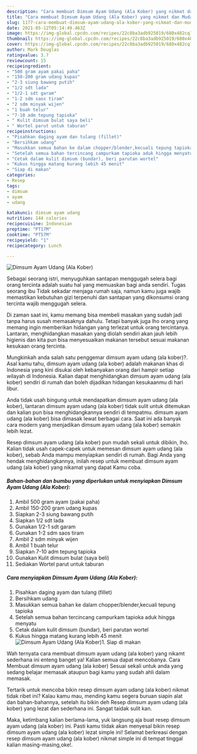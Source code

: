```yaml
---
description: "Cara membuat Dimsum Ayam Udang (Ala Kober) yang nikmat dan Mudah Dibuat"
title: "Cara membuat Dimsum Ayam Udang (Ala Kober) yang nikmat dan Mudah Dibuat"
slug: 1177-cara-membuat-dimsum-ayam-udang-ala-kober-yang-nikmat-dan-mudah-dibuat
date: 2021-05-12T05:14:49.463Z
image: https://img-global.cpcdn.com/recipes/22c8ba3adb925019/680x482cq70/dimsum-ayam-udang-ala-kober-foto-resep-utama.jpg
thumbnail: https://img-global.cpcdn.com/recipes/22c8ba3adb925019/680x482cq70/dimsum-ayam-udang-ala-kober-foto-resep-utama.jpg
cover: https://img-global.cpcdn.com/recipes/22c8ba3adb925019/680x482cq70/dimsum-ayam-udang-ala-kober-foto-resep-utama.jpg
author: Mark Douglas
ratingvalue: 3.7
reviewcount: 15
recipeingredient:
- "500 gram ayam pakai paha"
- "150-200 gram udang kupas"
- "2-3 siung bawang putih"
- "1/2 sdt lada"
- "1/2-1 sdt garam"
- "1-2 sdm saos tiram"
- "2 sdm minyak wijen"
- "1 buah telur"
- "7-10 adm tepung tapioka"
- " Kulit dimsum bulat saya beli"
- " Wortel parut untuk taburan"
recipeinstructions:
- "Pisahkan daging ayam dan tulang (fillet)"
- "Bersihkam udang"
- "Masukkan semua bahan ke dalam chopper/blender,kecuali tepung tapioka"
- "Setelah semua bahan tercincang campurkam tapioka aduk hingga menyatu"
- "Cetak dalam kulit dimsum (bundar), beri parutan wortel"
- "Kukus hingga matang kurang lebih 45 menit"
- "Siap di makan"
categories:
- Resep
tags:
- dimsum
- ayam
- udang

katakunci: dimsum ayam udang 
nutrition: 144 calories
recipecuisine: Indonesian
preptime: "PT17M"
cooktime: "PT57M"
recipeyield: "1"
recipecategory: Lunch

---
```



![Dimsum Ayam Udang (Ala Kober)](https://img-global.cpcdn.com/recipes/22c8ba3adb925019/680x482cq70/dimsum-ayam-udang-ala-kober-foto-resep-utama.jpg)

Sebagai seorang istri, menyuguhkan santapan menggugah selera bagi orang tercinta adalah suatu hal yang memuaskan bagi anda sendiri. Tugas seorang ibu Tidak sekadar menjaga rumah saja, namun kamu juga wajib memastikan kebutuhan gizi terpenuhi dan santapan yang dikonsumsi orang tercinta wajib menggugah selera.

Di zaman  saat ini, kamu memang bisa membeli masakan yang sudah jadi tanpa harus susah memasaknya dahulu. Tetapi banyak juga lho orang yang memang ingin memberikan hidangan yang terlezat untuk orang tercintanya. Lantaran, menghidangkan masakan yang diolah sendiri akan jauh lebih higienis dan kita pun bisa menyesuaikan makanan tersebut sesuai makanan kesukaan orang tercinta. 



Mungkinkah anda salah satu penggemar dimsum ayam udang (ala kober)?. Asal kamu tahu, dimsum ayam udang (ala kober) adalah makanan khas di Indonesia yang kini disukai oleh kebanyakan orang dari hampir setiap wilayah di Indonesia. Kalian dapat menghidangkan dimsum ayam udang (ala kober) sendiri di rumah dan boleh dijadikan hidangan kesukaanmu di hari libur.

Anda tidak usah bingung untuk mendapatkan dimsum ayam udang (ala kober), lantaran dimsum ayam udang (ala kober) tidak sulit untuk ditemukan dan kalian pun bisa menghidangkannya sendiri di tempatmu. dimsum ayam udang (ala kober) bisa dimasak lewat berbagai cara. Saat ini ada banyak cara modern yang menjadikan dimsum ayam udang (ala kober) semakin lebih lezat.

Resep dimsum ayam udang (ala kober) pun mudah sekali untuk dibikin, lho. Kalian tidak usah capek-capek untuk memesan dimsum ayam udang (ala kober), sebab Anda mampu menyiapkan sendiri di rumah. Bagi Anda yang hendak menghidangkannya, inilah resep untuk membuat dimsum ayam udang (ala kober) yang nikamat yang dapat Kamu coba.

<!--inarticleads1-->

##### Bahan-bahan dan bumbu yang diperlukan untuk menyiapkan Dimsum Ayam Udang (Ala Kober):

1. Ambil 500 gram ayam (pakai paha)
1. Ambil 150-200 gram udang kupas
1. Siapkan 2-3 siung bawang putih
1. Siapkan 1/2 sdt lada
1. Gunakan 1/2-1 sdt garam
1. Gunakan 1-2 sdm saos tiram
1. Ambil 2 sdm minyak wijen
1. Ambil 1 buah telur
1. Siapkan 7-10 adm tepung tapioka
1. Gunakan  Kulit dimsum bulat (saya beli)
1. Sediakan  Wortel parut untuk taburan




<!--inarticleads2-->

##### Cara menyiapkan Dimsum Ayam Udang (Ala Kober):

1. Pisahkan daging ayam dan tulang (fillet)
1. Bersihkam udang
1. Masukkan semua bahan ke dalam chopper/blender,kecuali tepung tapioka
1. Setelah semua bahan tercincang campurkam tapioka aduk hingga menyatu
1. Cetak dalam kulit dimsum (bundar), beri parutan wortel
1. Kukus hingga matang kurang lebih 45 menit
<img src="//assets-global.cpcdn.com/assets/icons/button_play-2c75c40dde080a61004c1f40b05d8f140eaff45d7e9e6481dc71c63d2e7c4909.png" alt="Dimsum Ayam Udang (Ala Kober)">1. Siap di makan




Wah ternyata cara membuat dimsum ayam udang (ala kober) yang nikamt sederhana ini enteng banget ya! Kalian semua dapat mencobanya. Cara Membuat dimsum ayam udang (ala kober) Sesuai sekali untuk anda yang sedang belajar memasak ataupun bagi kamu yang sudah ahli dalam memasak.

Tertarik untuk mencoba bikin resep dimsum ayam udang (ala kober) nikmat tidak ribet ini? Kalau kamu mau, mending kamu segera buruan siapin alat dan bahan-bahannya, setelah itu bikin deh Resep dimsum ayam udang (ala kober) yang lezat dan sederhana ini. Sangat taidak sulit kan. 

Maka, ketimbang kalian berlama-lama, yuk langsung aja buat resep dimsum ayam udang (ala kober) ini. Pasti kamu tiidak akan menyesal bikin resep dimsum ayam udang (ala kober) lezat simple ini! Selamat berkreasi dengan resep dimsum ayam udang (ala kober) nikmat simple ini di tempat tinggal kalian masing-masing,oke!.

